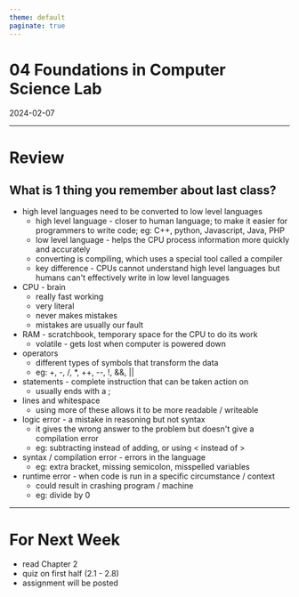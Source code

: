 ```yaml
---
theme: default
paginate: true
---
```


# 04 Foundations in Computer Science Lab
2024-02-07

---

# Review
## What is 1 thing you remember about last class?

- high level languages need to be converted to low level languages
  - high level language - closer to human language; to make it easier for programmers to write code; eg: C++, python, Javascript, Java, PHP
  - low level language - helps the CPU process information more quickly and accurately
  - converting is compiling, which uses a special tool called a compiler
  - key difference - CPUs cannot understand high level languages but humans can't effectively write in low level languages
- CPU - brain
  - really fast working
  - very literal
  - never makes mistakes
  - mistakes are usually our fault
- RAM - scratchbook, temporary space for the CPU to do its work
  - volatile - gets lost when computer is powered down
- operators
  - different types of symbols that transform the data
  - eg: +, -, /, *, ++, --, !, &&, ||
- statements - complete instruction that can be taken action on
  - usually ends with a ;
- lines and whitespace
  - using more of these allows it to be more readable / writeable
- logic error - a mistake in reasoning but not syntax
  - it gives the wrong answer to the problem but doesn't give a compilation error
  - eg: subtracting instead of adding,  or using < instead of >
- syntax / compilation error - errors in the language
  - eg: extra bracket, missing semicolon, misspelled variables
- runtime error - when code is run in a specific circumstance / context
  - could result in crashing program / machine
  - eg: divide by 0

---

# For Next Week

- read Chapter 2
- quiz on first half (2.1 - 2.8)
- assignment will be posted
